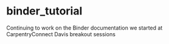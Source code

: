 # binder_tutorial
Continuing to work on the Binder documentation we started at CarpentryConnect Davis breakout sessions 
